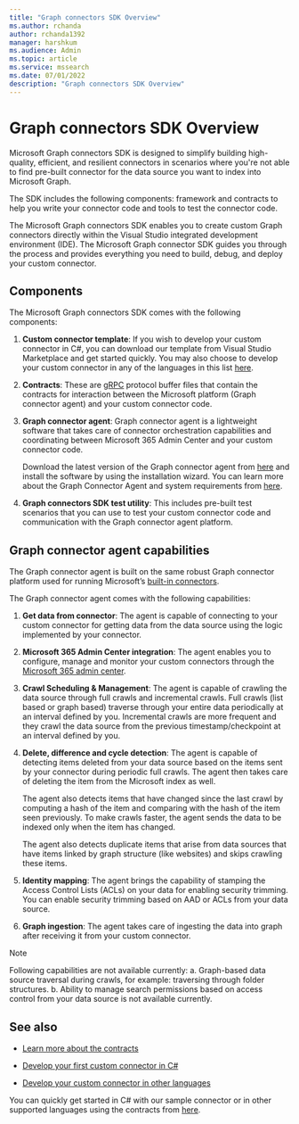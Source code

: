 ```yaml
---
title: "Graph connectors SDK Overview"
ms.author: rchanda
author: rchanda1392
manager: harshkum
ms.audience: Admin
ms.topic: article
ms.service: mssearch
ms.date: 07/01/2022
description: "Graph connectors SDK Overview"
---
```


# Graph connectors SDK Overview

Microsoft Graph connectors SDK is designed to simplify building high-quality, efficient, and resilient connectors in scenarios where you're not able to find pre-built connector for the data source you want to index into Microsoft Graph.

The SDK includes the following components: framework and contracts to help you write your connector code and tools to test the connector code.

The Microsoft Graph connectors SDK enables you to create custom Graph connectors directly within the Visual Studio integrated development environment (IDE). The Microsoft Graph connector SDK guides you through the process and provides everything you need to build, debug, and deploy your custom connector.

## Components

The Microsoft Graph connectors SDK comes with the following components:

1. **Custom connector template**: If you wish to develop your custom connector in C#, you can download our template from Visual Studio Marketplace and get started quickly. You may also choose to develop your custom connector in any of the languages in this list [here](https://grpc.io/docs/languages/).

2. **Contracts**: These are [gRPC](https://grpc.io/docs/what-is-grpc/) protocol buffer files that contain the contracts for interaction between the Microsoft platform (Graph connector agent) and your custom connector code.

3. **Graph connector agent**: Graph connector agent is a lightweight software that takes care of connector orchestration capabilities and coordinating between Microsoft 365 Admin Center and your custom connector code.

    Download the latest version of the Graph connector agent from [here](https://aka.ms/gcadownload/) and install the software by using the installation wizard. You can learn more about the Graph Connector Agent and system requirements from [here](/MicrosoftSearch/graph-connector-agent/).

4. **Graph connectors SDK test utility**: This includes pre-built test scenarios that you can use to test your custom connector code and communication with the Graph connector agent platform.

## Graph connector agent capabilities

The Graph connector agent is built on the same robust Graph connector platform used for running Microsoft’s [built-in connectors](https://www.microsoft.com/microsoft-search/connectors/?publisher=Microsoft&category=).

The Graph connector agent comes with the following capabilities:

1. **Get data from connector**: The agent is capable of connecting to your custom connector for getting data from the data source using the logic implemented by your connector.

2. **Microsoft 365 Admin Center integration**: The agent enables you to configure, manage and monitor your custom connectors through the [Microsoft 365 admin center](https://admin.microsoft.com/adminportal/home#/MicrosoftSearch/Connectors/add).

3. **Crawl Scheduling & Management**: The agent is capable of crawling the data source through full crawls and incremental crawls. Full crawls (list based or graph based) traverse through your entire data periodically at an interval defined by you. Incremental crawls are more frequent and they crawl the data source from the previous timestamp/checkpoint at an interval defined by you.

4. **Delete, difference and cycle detection**: The agent is capable of detecting items deleted from your data source based on the items sent by your connector during periodic full crawls. The agent then takes care of deleting the item from the Microsoft index as well.

    The agent also detects items that have changed since the last crawl by computing a hash of the item and comparing with the hash of the item seen previously. To make crawls faster, the agent sends the data to be indexed only when the item has changed.

    The agent also detects duplicate items that arise from data sources that have items linked by graph structure (like websites) and skips crawling these items.

5. **Identity mapping**: The agent brings the capability of stamping the Access Control Lists (ACLs) on your data for enabling security trimming. You can enable security trimming based on AAD or ACLs from your data source.

6. **Graph ingestion**: The agent takes care of ingesting the data into graph after receiving it from your custom connector.

>[!Note]
> Following capabilities are not available currently:
> a. Graph-based data source traversal during crawls, for example: traversing through folder structures.
> b. Ability to manage search permissions based on access control from your data source is not available currently.

## See also

* [Learn more about the contracts](/MicrosoftSearch/custom-connector-sdk-contracts-services)

* [Develop your first custom connector in C#](/MicrosoftSearch/custom-connector-sdk-sample-overview)

* [Develop your custom connector in other languages](/MicrosoftSearch/custom-connector-sdk-other-languages)

You can quickly get started in C# with our sample connector or in other supported languages using the contracts from [here](https://github.com/microsoftgraph/msgraph-connectors-sdk).
